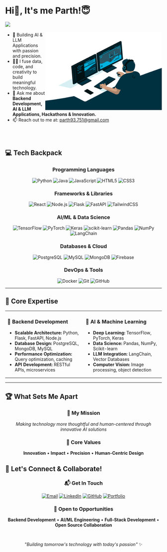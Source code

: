 # Hi👋, It's me Parth!😇
![](https://readme-typing-svg.herokuapp.com?font=Montserrat&color=3EA9F5&lines=I'm+a+Software+Development+Engineer;I'm+an+AI+%26+Data+Science+Student;I'm+solving+real+world+problems;I'm+building+meaningful+technology)

<img align="right" alt="GIF" src="https://raw.githubusercontent.com/DevrajDC/DevrajDC/main/developer.gif" height="250" width="375" />

- 🤖 Building AI & LLM Applications with passion and precision.
- 👨‍💻 I fuse data, code, and creativity to build meaningful technology.
- 💬 Ask me about **Backend Development, AI & LLM Applications, Hackathons & Innovation.**
- 📫 Reach out to me at: <a href="mailto:parth93.751@gmail.com">parth93.751@gmail.com</a>
<br>
<br>

## 💻 Tech Backpack

<div align="center">

### **Programming Languages**
![Python](https://img.shields.io/badge/Python-3776AB?style=for-the-badge&logo=python&logoColor=white)
![Java](https://img.shields.io/badge/Java-ED8B00?style=for-the-badge&logo=openjdk&logoColor=white)
![JavaScript](https://img.shields.io/badge/JavaScript-F7DF1E?style=for-the-badge&logo=javascript&logoColor=black)
![HTML5](https://img.shields.io/badge/HTML5-E34F26?style=for-the-badge&logo=html5&logoColor=white)
![CSS3](https://img.shields.io/badge/CSS3-1572B6?style=for-the-badge&logo=css3&logoColor=white)

### **Frameworks & Libraries**
![React](https://img.shields.io/badge/React-20232A?style=for-the-badge&logo=react&logoColor=61DAFB)
![Node.js](https://img.shields.io/badge/Node.js-43853D?style=for-the-badge&logo=node.js&logoColor=white)
![Flask](https://img.shields.io/badge/Flask-000000?style=for-the-badge&logo=flask&logoColor=white)
![FastAPI](https://img.shields.io/badge/FastAPI-005571?style=for-the-badge&logo=fastapi)
![TailwindCSS](https://img.shields.io/badge/Tailwind_CSS-38B2AC?style=for-the-badge&logo=tailwind-css&logoColor=white)

### **AI/ML & Data Science**
![TensorFlow](https://img.shields.io/badge/TensorFlow-FF6F00?style=for-the-badge&logo=tensorflow&logoColor=white)
![PyTorch](https://img.shields.io/badge/PyTorch-EE4C2C?style=for-the-badge&logo=pytorch&logoColor=white)
![Keras](https://img.shields.io/badge/Keras-D00000?style=for-the-badge&logo=keras&logoColor=white)
![scikit-learn](https://img.shields.io/badge/scikit--learn-F7931E?style=for-the-badge&logo=scikit-learn&logoColor=white)
![Pandas](https://img.shields.io/badge/Pandas-2C2D72?style=for-the-badge&logo=pandas&logoColor=white)
![NumPy](https://img.shields.io/badge/Numpy-777BB4?style=for-the-badge&logo=numpy&logoColor=white)
![LangChain](https://img.shields.io/badge/🦜_LangChain-00A86B?style=for-the-badge)

### **Databases & Cloud**
![PostgreSQL](https://img.shields.io/badge/PostgreSQL-316192?style=for-the-badge&logo=postgresql&logoColor=white)
![MySQL](https://img.shields.io/badge/MySQL-005C84?style=for-the-badge&logo=mysql&logoColor=white)
![MongoDB](https://img.shields.io/badge/MongoDB-4EA94B?style=for-the-badge&logo=mongodb&logoColor=white)
![Firebase](https://img.shields.io/badge/Firebase-039BE5?style=for-the-badge&logo=Firebase&logoColor=white)

### **DevOps & Tools**
![Docker](https://img.shields.io/badge/Docker-2496ED?style=for-the-badge&logo=docker&logoColor=white)
![Git](https://img.shields.io/badge/GIT-E44C30?style=for-the-badge&logo=git&logoColor=white)
![GitHub](https://img.shields.io/badge/GitHub-100000?style=for-the-badge&logo=github&logoColor=white)

</div>

---

## 🚀 Core Expertise

<table>
<tr>
<td width="50%">

### 🔧 **Backend Development**
- **Scalable Architecture:** Python, Flask, FastAPI, Node.js
- **Database Design:** PostgreSQL, MongoDB, MySQL
- **Performance Optimization:** Query optimization, caching
- **API Development:** RESTful APIs, microservices

</td>
<td width="50%">

### 🤖 **AI & Machine Learning**
- **Deep Learning:** TensorFlow, PyTorch, Keras
- **Data Science:** Pandas, NumPy, Scikit-learn
- **LLM Integration:** LangChain, Vector Databases
- **Computer Vision:** Image processing, object detection

</td>
</tr>
</table>

---

## 🏆 What Sets Me Apart

<div align="center">

### 🌟 **My Mission**
*Making technology more thoughtful and human-centered through innovative AI solutions*

### 🎯 **Core Values**
**Innovation** • **Impact** • **Precision** • **Human-Centric Design**

</div>

## 🤝 Let's Connect & Collaborate!

<div align="center">

### 📬 **Get In Touch**

[![Email](https://img.shields.io/badge/Email-D14836?style=for-the-badge&logo=gmail&logoColor=white)](mailto:parth93.751@gmail.com)
[![LinkedIn](https://img.shields.io/badge/LinkedIn-0077B5?style=for-the-badge&logo=linkedin&logoColor=white)](https://linkedin.com/in/parth-gosavi)
[![GitHub](https://img.shields.io/badge/GitHub-100000?style=for-the-badge&logo=github&logoColor=white)](https://github.com/pg-gosavi)
[![Portfolio](https://img.shields.io/badge/Portfolio-FF5722?style=for-the-badge&logo=todoist&logoColor=white)](https://parth-gosavi-portfolio.vercel.app/)

### 💼 **Open to Opportunities**
**Backend Development** • **AI/ML Engineering** • **Full-Stack Development** • **Open Source Collaboration**

<br>

*"Building tomorrow's technology with today's passion"* ✨

</div>
